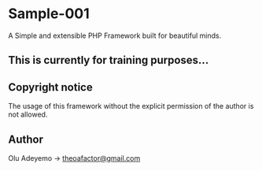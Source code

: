 # Sample-001

A Simple and extensible PHP Framework built for beautiful minds.

## This is currently for training purposes...


## Copyright notice
The usage of this framework without the explicit permission of the author is not allowed.


## Author
Olu Adeyemo -> theoafactor@gmail.com

